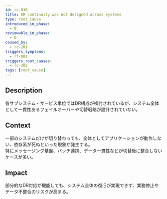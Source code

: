 ```yaml
---
id: rc-030
title: DR continuity was not designed across systems
type: root_cause
introduced_in_phase:
  - B
reviewable_in_phase:
  - D
caused_by:
  - rc-201
triggers_symptoms:
  - rf-001
triggers_root_causes:
  - rc-202
tags: [root_cause]
---
```


## Description
各サブシステム・サービス単位ではDR構成が検討されているが、システム全体として一貫性あるフェイルオーバーや切替戦略が設計されていない。

## Context
一部のシステムだけが切り替わっても、全体としてアプリケーションが動作しない、依存系が死ぬといった現象が発生する。  
特にメッセージング基盤、バッチ連携、データ一貫性などが切替後に整合しないケースが多い。

## Impact
部分的なDR対応が機能しても、システム全体の復旧が実現できず、業務停止やデータ不整合のリスクが高まる。